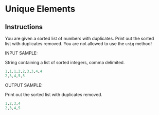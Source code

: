 # Unique Elements

## Instructions

You are given a sorted list of numbers with duplicates. Print out the
sorted list with duplicates removed. You are not allowed to use the `uniq`
method!

INPUT SAMPLE:

String containing a list of sorted integers, comma delimited.

```ruby
1,1,1,2,2,3,3,4,4
2,3,4,5,5
```

OUTPUT SAMPLE:

Print out the sorted list with duplicates removed.

```ruby
1,2,3,4
2,3,4,5
```
